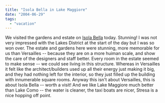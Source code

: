 ```yaml
---
title: "Isola Bella in Lake Maggiore"
date: "2004-06-29"
tags: 
  - "vacation"
---
```


We visited the gardens and estate on [Isola Bella](http://www.borromeoturismo.it/scripts/home.php?lang=en) today. Stunning! I was not very impressed with the Lakes District at the start of the day but I was so won over. The estate and gardens here were stunning, more memorable for us than Versailles -- because they are on a more huiman scale, and show the care of the designers and staff better. Every room in the estate seemed to make sense -- we could see living in this structure. Whereas in Versailles it felt like the architect/builders used up all their energy just making it big, and they had nothing left for the interior, so they just filled up the building with innumerable square rooms. Anyway this isn't about Versailles, this is about Isola Bella -- worth a visit! And we like Lake Maggiore much better than Lake Como -- the water is cleaner, the taxi boats are nicer, Stresa is a nice hopping off point.
